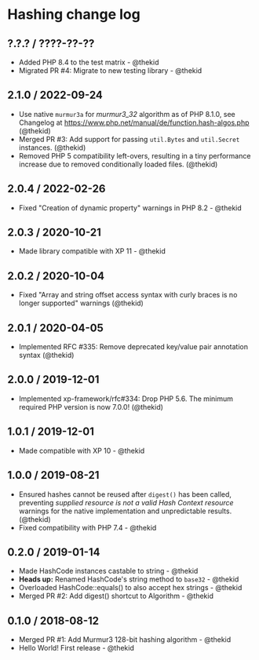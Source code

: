 Hashing change log
==================

## ?.?.? / ????-??-??

* Added PHP 8.4 to the test matrix - @thekid
* Migrated PR #4: Migrate to new testing library - @thekid

## 2.1.0 / 2022-09-24

* Use native `murmur3a` for *murmur3_32* algorithm as of PHP 8.1.0, see
  Changelog at https://www.php.net/manual/de/function.hash-algos.php
  (@thekid)
* Merged PR #3: Add support for passing `util.Bytes` and `util.Secret`
  instances.
  (@thekid)
* Removed PHP 5 compatibility left-overs, resulting in a tiny performance
  increase due to removed conditionally loaded files.
  (@thekid)

## 2.0.4 / 2022-02-26

* Fixed "Creation of dynamic property" warnings in PHP 8.2 - @thekid

## 2.0.3 / 2020-10-21

* Made library compatible with XP 11 - @thekid

## 2.0.2 / 2020-10-04

* Fixed "Array and string offset access syntax with curly braces is no
  longer supported" warnings
  (@thekid)

## 2.0.1 / 2020-04-05

* Implemented RFC #335: Remove deprecated key/value pair annotation syntax
  (@thekid)

## 2.0.0 / 2019-12-01

* Implemented xp-framework/rfc#334: Drop PHP 5.6. The minimum required
  PHP version is now 7.0.0!
  (@thekid)

## 1.0.1 / 2019-12-01

* Made compatible with XP 10 - @thekid

## 1.0.0 / 2019-08-21

* Ensured hashes cannot be reused after `digest()` has been called,
  preventing *supplied resource is not a valid Hash Context resource*
  warnings for the native implementation and unpredictable results.
  (@thekid)
* Fixed compatibility with PHP 7.4 - @thekid

## 0.2.0 / 2019-01-14

* Made HashCode instances castable to string - @thekid
* **Heads up:** Renamed HashCode's string method to `base32` - @thekid
* Overloaded HashCode::equals() to also accept hex strings - @thekid
* Merged PR #2: Add digest() shortcut to Algorithm - @thekid

## 0.1.0 / 2018-08-12

* Merged PR #1: Add Murmur3 128-bit hashing algorithm - @thekid
* Hello World! First release - @thekid